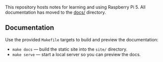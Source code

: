 This repository hosts notes for learning and using Raspberry Pi 5. All documentation has moved to the [docs/](docs/) directory.

## Documentation

Use the provided `Makefile` targets to build and preview the documentation:

- `make docs` &mdash; build the static site into the `site/` directory.
- `make serve` &mdash; start a local server so you can preview the docs.

